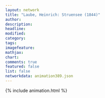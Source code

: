 ```yaml
---
layout: network
title: "Laube, Heinrich: Struensee (1844)"
author:
description:
headline:
modified:
category:
tags:
imagefeature: 
mathjax: 
chart: 
comments: true
featured: false
list: false
networkdata: animation389.json
---
```

{% include animation.html %}
